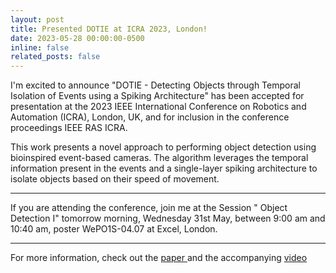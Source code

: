 ```yaml
---
layout: post
title: Presented DOTIE at ICRA 2023, London!
date: 2023-05-28 00:00:00-0500
inline: false
related_posts: false
---
```


I'm excited to announce "DOTIE - Detecting Objects through Temporal Isolation of Events using a Spiking Architecture" has been accepted for presentation at the 2023 IEEE International Conference on Robotics and Automation (ICRA), London, UK, and for inclusion in the conference proceedings IEEE RAS ICRA.
 
This work presents a novel approach to performing object detection using bioinspired event-based cameras. The algorithm leverages the temporal information present in the events and a single-layer spiking architecture to isolate objects based on their speed of movement. 

---

If you are attending the conference, join me at the Session " Object Detection I" tomorrow morning, Wednesday 31st May, between 9:00 am and 10:40 am, poster WePO1S-04.07 at Excel, London.

---

 For more information, check out the <a href="https://github.com/manishnagaraj/DOTIE"> paper </a> and the accompanying <a href="https://www.youtube.com/watch?v=PuJKQlXoyMk"> video </a>